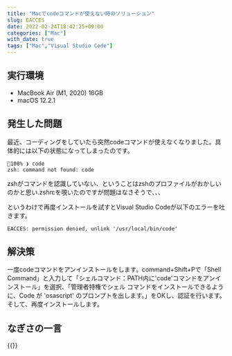 ```yaml
---
title: "Macでcodeコマンドが使えない時のソリューション"
slug: EACCES
date: 2022-02-24T18:42:25+09:00
categories: ["Mac"]
with_date: true
tags: ["Mac","Visual Studio Code"]
---
```


## 実行環境
- MacBook Air (M1, 2020) 16GB
- macOS 12.2.1

## 発生した問題
最近、コーディングをしていたら突然codeコマンドが使えなくなりました。具体的には以下の状態になってしまったのです。
```shell
🔋100% ❯ code
zsh: command not found: code
```

zshがコマンドを認識していない、ということはzshのプロファイルがおかしいのかと思い.zshrcを覗いたのですが問題はなさそうで、、、

というわけで再度インストールを試すとVisual Studio Codeが以下のエラーを吐きます。
```shell
EACCES: permission denied, unlink '/usr/local/bin/code'
```

## 解決策
一度codeコマンドをアンインストールをします。command+Shift+Pで「Shell Command」と入力して「シェルコマンド：PATH内に'code'コマンドをアンインストール」を選択、「管理者特権でシェル コマンドをインストールできるように、Code が 'osascript' のプロンプトを出します。」をOKし、認証を行います。そして、再度インストールします。


## なぎさの一言
{{<chat face="wink" text="codeコマンドが使えない時にはcodeコマンドをアンインストールしてから再度インストールします！">}}